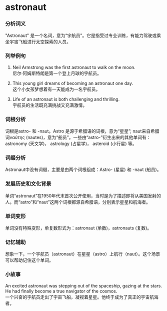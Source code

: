 # astronaut

### 分析词义

  

"Astronaut" 是一个名词，意为“宇航员”。它是指受过专业训练，有能力驾驶或乘坐宇宙飞船进行太空探索的人员。

  

### 列举例句

  

1.  Neil Armstrong was the first astronaut to walk on the moon.  
    尼尔·阿姆斯特朗是第一个登上月球的宇航员。
    
      
    
2.  This young girl dreams of becoming an astronaut one day.  
    这个小女孩梦想着有一天能成为一名宇航员。
    
      
    
3.  Life of an astronaut is both challenging and thrilling.  
    宇航员的生活既充满挑战又充满激情。
    
      
    

  

### 词根分析

  

词根是astro- 和 -naut。Astro 是源于希腊语的词根，意为“星星”; naut来自希腊词ναύτης (nautes)，意为“船员”。一些由“astro-”衍生出来的其他单词有：astronomy (天文学)， astrology (占星学)， asteroid (小行星) 等。

  

### 词缀分析

  

Astronaut中没有词缀，主要是由两个词根组成：Astro- (星星) 和 -naut (船员)。

  

### 发展历史和文化背景

  

单词“astronaut”在1950年代末首次公开使用，当时是为了描述即将从美国发射的人。而“astro”和“naut”这两个词根都源自希腊语，分别表示星星和航海者。

  

### 单词变形

  

单词没有特殊变形，单复数形式为：astronaut (单数)，astronauts (复数)。

  

### 记忆辅助

  

想象一下，一个宇航员（astronaut）在星星（astro）上航行（naut）。这个场景可以帮助记住这个单词。

  

### 小故事

  

An excited astronaut was stepping out of the spaceship, gazing at the stars. He had finally become a true navigator of the cosmos.  
一个兴奋的宇航员走出了宇宙飞船，凝视着星星。他终于成为了真正的宇宙航海者。
